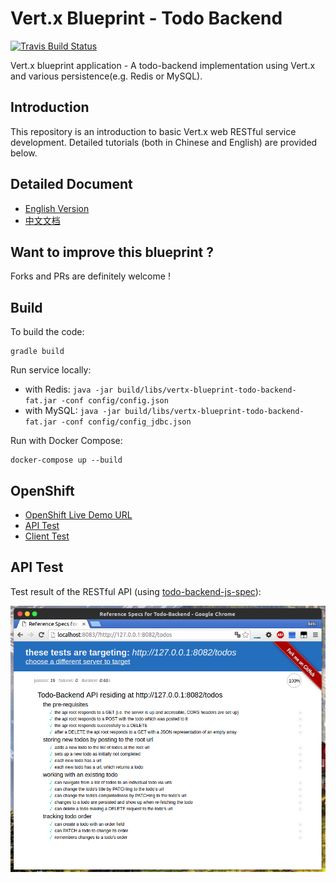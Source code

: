 # Vert.x Blueprint - Todo Backend

[![Travis Build Status](https://travis-ci.org/sczyh30/vertx-blueprint-todo-backend.svg?branch=master)](https://travis-ci.org/sczyh30/vertx-blueprint-todo-backend)

Vert.x blueprint application - A todo-backend implementation using Vert.x
and various persistence(e.g. Redis or MySQL).

## Introduction

This repository is an introduction to basic Vert.x web RESTful service development.
Detailed tutorials (both in Chinese and English) are provided below.

## Detailed Document

- [English Version](http://sczyh30.github.io/vertx-blueprint-todo-backend/)
- [中文文档](http://sczyh30.github.io/vertx-blueprint-todo-backend/cn/)

## Want to improve this blueprint ?

Forks and PRs are definitely welcome !

## Build

To build the code:

    gradle build

Run service locally:

- with Redis: `java -jar build/libs/vertx-blueprint-todo-backend-fat.jar -conf config/config.json`
- with MySQL: `java -jar build/libs/vertx-blueprint-todo-backend-fat.jar -conf config/config_jdbc.json`

Run with Docker Compose:

    docker-compose up --build

## OpenShift

- [OpenShift Live Demo URL](http://verttodo-sczyh30.rhcloud.com/todos)
- [API Test](http://www.todobackend.com/specs/index.html?http://verttodo-sczyh30.rhcloud.com/todos)
- [Client Test](http://www.todobackend.com/client/index.html?http://verttodo-sczyh30.rhcloud.com/todos)


## API Test

Test result of the RESTful API (using [todo-backend-js-spec](https://github.com/TodoBackend/todo-backend-js-spec)):

![RESTful API Test Result](docs/img/vert-api-test.png)
